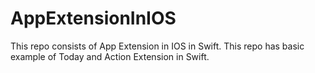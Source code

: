 # AppExtensionInIOS


This repo consists of App Extension in IOS in Swift.
This repo has basic example of Today and Action Extension in Swift.
